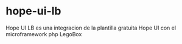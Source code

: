# hope-ui-lb
Hope UI LB es una integracion de la plantilla gratuita Hope UI con el microframework php LegoBox
